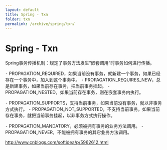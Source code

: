 ```yaml
---
layout: default
title: Spring - Txn
folder: txn
permalink: /archive/spring/txn/
---
```


# Spring - Txn

Spring事务传播机制：规定了事务方法发生”嵌套调用”时事务如何进行传播。

⁃ PROPAGATION_REQUIRED，如果当前没有事务，就新建一个事务，如果已经存在一个事务中，加入到这个事务中。
⁃ PROPAGATION_REQUIRES_NEW，总是新建事务，如果当前存在事务，把当前事务挂起。
⁃ PROPAGATION_NESTED，如果当前存在事务，则在嵌套事务内执行。

⁃ PROPAGATION_SUPPORTS，支持当前事务，如果当前没有事务，就以非事务方式执行。
⁃ PROPAGATION_NOT_SUPPORTED，不支持当前事务，如果当前存在事务，就把当前事务挂起，以非事务方式执行操作。

⁃ PROPAGATION_MANDATORY，必须被拥有事务的业务方法调用。
⁃ PROPAGATION_NEVER，不能被拥有事务的其它业务方法调用。

<http://www.cnblogs.com/softidea/p/5962612.html>